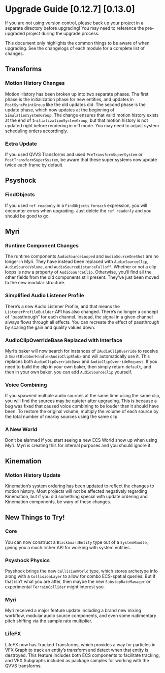 # Upgrade Guide [0.12.7] [0.13.0]

If you are not using version control, please back up your project in a separate
directory before upgrading! You may need to reference the pre-upgraded project
during the upgrade process.

This document only highlights the common things to be aware of when upgrading.
See the changelogs of each module for a complete list of changes.

## Transforms

### Motion History Changes

Motion History has been broken up into two separate phases. The first phase is
the initialization phase for new entities, and updates in `PostSyncPointGroup`
like the old updates did. The second phase is the update phase, which now
updates at the beginning of `SimulationSystemGroup`. The change ensures that
valid motion history exists at the end of `InitializationSystemGroup`, but that
motion history is not updated right before rendering in n-1 mode. You may need
to adjust system scheduling orders accordingly.

### Extra Update

If you used QVVS Transforms and used `PreTransformSuperSystem` or
`PostTransformSuperSystem`, be aware that these super systems now update twice
each frame by default.

## Psyshock

### FindObjects

If you used `ref readonly` in a `FindObjects` `foreach` expression, you will
encounter errors when upgrading. Just delete the `ref readonly` and you should
be good to go.

## Myri

### Runtime Component Changes

The runtime components `AudioSourceLooped` and `AudioSourceOneShot` are no
longer in Myri. They have instead been replaced with `AudioSourceClip`,
`AudioSourceVolume`, and `AudioSourceDistanceFalloff`. Whether or not a clip
loops is now a property of `AudioSourceClip`. Otherwise, you’ll find all the
other fields from the old components still present. They’ve just been moved to
the new modular structure.

### Simplified Audio Listener Profile

There’s a new Audio Listener Profile, and that means the
`ListenerProfileBuilder` API has also changed. There’s no longer a concept of
“passthrough” for each channel. Instead, the signal in a given channel always
flows through all effects. You can recreate the effect of passthrough by scaling
the gain and quality values down.

### AudioClipOverrideBase Replaced with Interface

Myri’s baker will now search for instances of `IAudioClipOverride` to receive a
`SmartBlobberHandle<AudioClipBlob>` and will automatically use it. This replaces
both `AudioClipOverrideBase` and `AudioClipOverrideRequest`. If you need to
build the clip in your own baker, then simply return `default`, and then in your
own baker, you can add `AudioSourceClip` yourself.

### Voice Combining

If you spawned multiple audio sources at the same time using the same clip, you
will find the sources may be quieter after upgrading. This is because a bug was
fixed that caused voice combining to be louder than it should have been. To
restore the original volume, multiply the volume of each source by the total
number of nearby sources using the same clip.

### A New World

Don’t be alarmed if you start seeing a new ECS World show up when using Myri.
Myri is creating this for internal purposes and you should ignore it.

## Kinemation

### Motion History Update

Kinemation’s system ordering has been updated to reflect the changes to motion
history. Most projects will not be affected negatively regarding Kinemation, but
if you did something special with update ordering and Kinemation components, be
wary of these changes.

## New Things to Try!

### Core

You can now construct a `BlackboardEntity` type out of a `SystemHandle`, giving
you a much richer API for working with system entities.

### Psyshock Physics

Psyshock brings the new `CollisionWorld` type, which stores archetype info along
with a `CollisionLayer` to allow for combo ECS-spatial queries. But if that
isn’t what you are after, then maybe the new `SubstepRateManager` or
experimental `TerrainCollider` might interest you.

### Myri

Myri received a major feature update including a brand new mixing workflow,
modular audio source components, and even some rudimentary pitch shifting via
the sample rate multiplier.

### LifeFX

LifeFX now has Tracked Transforms, which provides a way for particles in VFX
Graph to track an entity’s transform and detect when that entity is destroyed.
This feature includes both ECS components to facilitate tracking, and VFX
Subgraphs included as package samples for working with the QVVS transforms.
